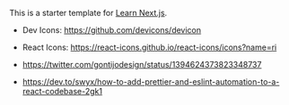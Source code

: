 This is a starter template for [Learn Next.js](https://nextjs.org/learn).

- Dev Icons: https://github.com/devicons/devicon
- React Icons: https://react-icons.github.io/react-icons/icons?name=ri

- https://twitter.com/gontijodesign/status/1394624373823348737

- https://dev.to/swyx/how-to-add-prettier-and-eslint-automation-to-a-react-codebase-2gk1
